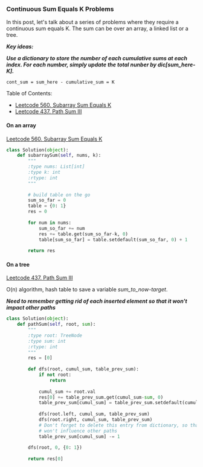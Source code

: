 ### Continuous Sum Equals K Problems

In this post, let's talk about a series of problems where they require a continuous sum equals K. The sum can be over an array, a linked list or a tree.

***Key ideas:***

***Use a dictionary to store the number of each cumulative sums at each index. For each number, simply update the total nunber by dic[sum_here-K].***

`cont_sum = sum_here - cumulative_sum = K`


Table of Contents:
- [Leetcode 560. Subarray Sum Equals K](#560_sseK)
- [Leetcode 437. Path Sum III](#437_ps3)

#### On an array

<a name='560_sseK'></a>

[Leetcode 560. Subarray Sum Equals K](https://leetcode.com/problems/subarray-sum-equals-k/description/)

```python
class Solution(object):
    def subarraySum(self, nums, k):
        """
        :type nums: List[int]
        :type k: int
        :rtype: int
        """
        
        # build table on the go
        sum_so_far = 0
        table = {0: 1}
        res = 0
        
        for num in nums:
            sum_so_far += num
            res += table.get(sum_so_far-k, 0)
            table[sum_so_far] = table.setdefault(sum_so_far, 0) + 1
                  
        return res
```


#### On a tree

<a name='437_ps3'></a>
[Leetcode 437. Path Sum III](https://leetcode.com/problems/path-sum-iii/description/)

O(n) algorithm, hash table to save a variable *sum_to_now-target*. 

***Need to remember getting rid of each inserted element so that it won't impact other paths***

```python
class Solution(object):
    def pathSum(self, root, sum):
        """
        :type root: TreeNode
        :type sum: int
        :rtype: int
        """
        res = [0]
        
        def dfs(root, cumul_sum, table_prev_sum):
            if not root:
                return
            
            cumul_sum += root.val
            res[0] += table_prev_sum.get(cumul_sum-sum, 0)
            table_prev_sum[cumul_sum] = table_prev_sum.setdefault(cumul_sum, 0) + 1
            
            dfs(root.left, cumul_sum, table_prev_sum)
            dfs(root.right, cumul_sum, table_prev_sum)
            # Don't forget to delete this entry from dictionary, so that it
            # won't influence other paths
            table_prev_sum[cumul_sum] -= 1
            
        dfs(root, 0, {0: 1})
        
        return res[0]
```


